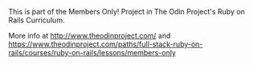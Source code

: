 This is part of the Members Only! Project in The Odin Project's Ruby on Rails Curriculum.

More info at http://www.theodinproject.com/ and https://www.theodinproject.com/paths/full-stack-ruby-on-rails/courses/ruby-on-rails/lessons/members-only